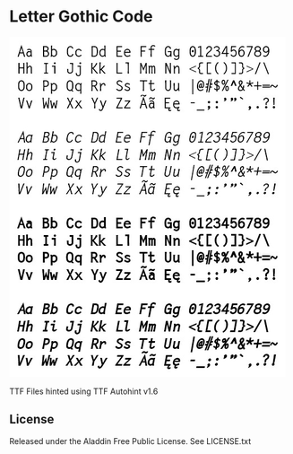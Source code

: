 # Letter Gothic Code #

![Example](Preview.jpg)

TTF Files hinted using TTF Autohint v1.6

## License ##

Released under the Aladdin Free Public License. See LICENSE.txt